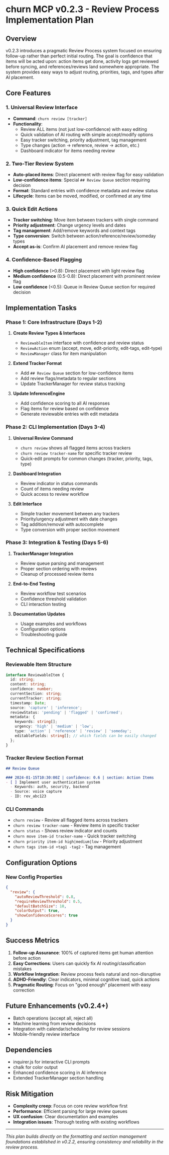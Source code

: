 # churn MCP v0.2.3 - Review Process Implementation Plan

## Overview
v0.2.3 introduces a pragmatic Review Process system focused on ensuring follow-up rather than perfect initial routing. The goal is confidence that items will be acted upon: action items get done, activity logs get reviewed before syncing, and references/reviews land somewhere appropriate. The system provides easy ways to adjust routing, priorities, tags, and types after AI placement.

## Core Features

### 1. Universal Review Interface
- **Command**: `churn review [tracker]`
- **Functionality**: 
  - Review ALL items (not just low-confidence) with easy editing
  - Quick validation of AI routing with simple accept/modify options
  - Easy tracker switching, priority adjustment, tag management
  - Type changes (action → reference, review → action, etc.)
  - Dashboard indicator for items needing review

### 2. Two-Tier Review System
- **Auto-placed items**: Direct placement with review flag for easy validation
- **Low-confidence items**: Special `## Review Queue` section requiring decision
- **Format**: Standard entries with confidence metadata and review status
- **Lifecycle**: Items can be moved, modified, or confirmed at any time

### 3. Quick Edit Actions
- **Tracker switching**: Move item between trackers with single command
- **Priority adjustment**: Change urgency levels and dates
- **Tag management**: Add/remove keywords and context tags
- **Type conversion**: Switch between action/reference/review/someday types
- **Accept as-is**: Confirm AI placement and remove review flag

### 4. Confidence-Based Flagging
- **High confidence** (>0.8): Direct placement with light review flag
- **Medium confidence** (0.5-0.8): Direct placement with prominent review flag  
- **Low confidence** (<0.5): Queue in Review Queue section for required decision

## Implementation Tasks

### Phase 1: Core Infrastructure (Days 1-2)
1. **Create Review Types & Interfaces**
   - `ReviewableItem` interface with confidence and review status
   - `ReviewAction` enum (accept, move, edit-priority, edit-tags, edit-type)
   - `ReviewManager` class for item manipulation

2. **Extend Tracker Format**
   - Add `## Review Queue` section for low-confidence items
   - Add review flags/metadata to regular sections
   - Update TrackerManager for review status tracking

3. **Update InferenceEngine**
   - Add confidence scoring to all AI responses
   - Flag items for review based on confidence
   - Generate reviewable entries with edit metadata

### Phase 2: CLI Implementation (Days 3-4)
1. **Universal Review Command**
   - `churn review` shows all flagged items across trackers
   - `churn review tracker-name` for specific tracker review
   - Quick-edit prompts for common changes (tracker, priority, tags, type)

2. **Dashboard Integration**
   - Review indicator in status commands
   - Count of items needing review
   - Quick access to review workflow

3. **Edit Interface**
   - Simple tracker movement between any trackers
   - Priority/urgency adjustment with date changes
   - Tag addition/removal with autocomplete
   - Type conversion with proper section movement

### Phase 3: Integration & Testing (Days 5-6)
1. **TrackerManager Integration**
   - Review queue parsing and management
   - Proper section ordering with reviews
   - Cleanup of processed review items

2. **End-to-End Testing**
   - Review workflow test scenarios
   - Confidence threshold validation
   - CLI interaction testing

3. **Documentation Updates**
   - Usage examples and workflows
   - Configuration options
   - Troubleshooting guide

## Technical Specifications

### Reviewable Item Structure
```typescript
interface ReviewableItem {
  id: string;
  content: string;
  confidence: number;
  currentSection: string;
  currentTracker: string;
  timestamp: Date;
  source: 'capture' | 'inference';
  reviewStatus: 'pending' | 'flagged' | 'confirmed';
  metadata: {
    keywords: string[];
    urgency: 'high' | 'medium' | 'low';
    type: 'action' | 'reference' | 'review' | 'someday';
    editableFields: string[]; // which fields can be easily changed
  };
}
```

### Tracker Review Section Format
```markdown
## Review Queue

### 2024-01-15T10:30:00Z | confidence: 0.6 | section: Action Items
- [ ] Implement user authentication system
  - Keywords: auth, security, backend
  - Source: voice capture
  - ID: rev_abc123
```

### CLI Commands
- `churn review` - Review all flagged items across trackers
- `churn review tracker-name` - Review items in specific tracker
- `churn status` - Shows review indicator and counts
- `churn move item-id tracker-name` - Quick tracker switching
- `churn priority item-id high|medium|low` - Priority adjustment
- `churn tags item-id +tag1 -tag2` - Tag management

## Configuration Options

### New Config Properties
```json
{
  "review": {
    "autoReviewThreshold": 0.8,
    "requireReviewThreshold": 0.5,
    "defaultBatchSize": 10,
    "colorOutput": true,
    "showConfidenceScores": true
  }
}
```

## Success Metrics
1. **Follow-up Assurance**: 100% of captured items get human attention before action
2. **Easy Corrections**: Users can quickly fix AI routing/classification mistakes
3. **Workflow Integration**: Review process feels natural and non-disruptive
4. **ADHD-Friendly**: Clear indicators, minimal cognitive load, quick actions
5. **Pragmatic Routing**: Focus on "good enough" placement with easy correction

## Future Enhancements (v0.2.4+)
- Batch operations (accept all, reject all)
- Machine learning from review decisions
- Integration with calendar/scheduling for review sessions
- Mobile-friendly review interface

## Dependencies
- inquirer.js for interactive CLI prompts
- chalk for color output
- Enhanced confidence scoring in AI inference
- Extended TrackerManager section handling

## Risk Mitigation
- **Complexity creep**: Focus on core review workflow first
- **Performance**: Efficient parsing for large review queues
- **UX confusion**: Clear documentation and examples
- **Integration issues**: Thorough testing with existing workflows

---

*This plan builds directly on the formatting and section management foundations established in v0.2.2, ensuring consistency and reliability in the review process.*